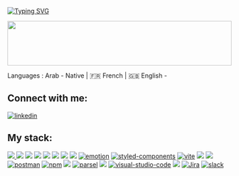 <!--   my-ticker -->

[![Typing SVG](https://readme-typing-svg.herokuapp.com?color=%2336BCF7&center=true&vCenter=true&width=600&lines=Hi+there+👋,+I+am+Ivan+Tymoshchuk;Over+1+years+of+programming+experience;Always+learning+new+things)](https://git.io/typing-svg)

<!--   my-header-img -->

<img src="https://raw.githubusercontent.com/matfantinel/matfantinel/master/waves.svg" width="100%" height="100">

Languages : Arab - Native | 🇫🇷 French  | 🇬🇧 English - 

<h2 align="left">Connect with me:</h2>
<p align="left">
<a href="https://www.linkedin.com/in/start-export/"><img src="https://img.shields.io/badge/Linkedin-blue?logo=linkedin&style=for-the-badge" alt="linkedin" title="Linkedin" /></a>

<h2 align="left">My stack:</h2>
<p align="left">
  <a href="https://developer.mozilla.org/en-US/docs/Web/HTML"><img src="https://img.shields.io/badge/html5%20-%23E34F26.svg?&style=for-the-badge&logo=html5&logoColor=white"/>
  </a> 
  <a href="https://developer.mozilla.org/en-US/docs/Web/CSS"><img src="https://img.shields.io/badge/css3%20-%231572B6.svg?&style=for-the-badge&logo=css3&logoColor=white"/></a>
  <a href="https://sass-lang.com"><img src="https://img.shields.io/badge/SASS%20-hotpink.svg?&style=for-the-badge&logo=SASS&logoColor=white"/></a>
  <a href="https://developer.mozilla.org/en-US/docs/Web/JavaScript"><img src="https://img.shields.io/badge/javascript%20-%23323330.svg?&style=for-the-badge&logo=javascript&logoColor=%23F7DF1E"/></a>
  <a href="https://www.typescriptlang.org/"><img src="https://img.shields.io/badge/typescript%20-%23007ACC.svg?&style=for-the-badge&logo=typescript&logoColor=white"/></a>
   <a href="https://reactjs.org/"><img src="https://img.shields.io/badge/react%20-%2320232a.svg?&style=for-the-badge&logo=react&logoColor=%2361DAFB"/></a>
  <a href="https://react-redux.js.org/" ><img src="https://img.shields.io/badge/redux%20-%23593d88.svg?&style=for-the-badge&logo=redux&logoColor=white"/></a>
    <a href="https://material-ui.com/"><img src="https://img.shields.io/badge/material%20ui%20-%230081CB.svg?&style=for-the-badge&logo=material-ui&logoColor=white"/></a>
    <a href="https://emotion.sh/docs/introduction"> <img src="https://img.shields.io/badge/emotion-555?logo=emotion&style=for-the-badge" alt="emotion" title="emotion" /></a>
    <a href="https://styled-components.com/"> <img src="https://img.shields.io/badge/styled_components-555?logo=styledcomponents&style=for-the-badge" alt="styled-components" title="styled-components" /></a>
  <a href="https://vitejs.dev/"><img src="https://img.shields.io/badge/vite-555?logo=vite&style=for-the-badge" alt="vite" title="Vite" /></a>
  <a href="https://nodejs.org"><img src="https://img.shields.io/badge/node.js%20-%2343853D.svg?&style=for-the-badge&logo=node.js&logoColor=white"/></a>
  <a href="https://www.mongodb.com/"><img src ="https://img.shields.io/badge/MongoDB-%234ea94b.svg?&style=for-the-badge&logo=mongodb&logoColor=white"/></a>
    <a href="https://postman.com"> <img src="https://img.shields.io/badge/Postman-555?logo=postman&style=for-the-badge" alt="postman" title="Postman" /></a>
  <a href="https://www.npmjs.com/"> <img src="https://img.shields.io/badge/Npm-555?logo=npm&style=for-the-badge" alt="npm" title="NPM" /></a>
  <a href="https://webpack.js.org"><img src="https://img.shields.io/badge/webpack%20-%238DD6F9.svg?&style=for-the-badge&logo=webpack&logoColor=black" /></a>
  <a href="https://parceljs.org/"><img src="https://img.shields.io/badge/Parcel-555?logo=parcel&style=for-the-badge" alt="parsel" title="Parsel" /></a> 
  <a href="https://git-scm.com/"><img src="https://img.shields.io/badge/git%20-%23F05033.svg?&style=for-the-badge&logo=git&logoColor=white"/></a>  
  <a href="https://code.visualstudio.com/"><img src="https://img.shields.io/badge/visual_studio_code-555?logo=visualstudiocode&style=for-the-badge" alt="visual-studio-code" title="visual-studio-code" /></a>  
<a href="https://www.figma.com/"><img src="https://img.shields.io/badge/figma%20-%23F24E1E.svg?&style=for-the-badge&logo=figma&logoColor=white"/></a>
<a href="https://www.atlassian.com/software/jira?&aceid=&adposition=&adgroup=151255109963&campaign=20389338852&creative=666706086652&device=c&keyword=jira&matchtype=e&network=g&placement=&ds_kids=p77324634991&ds_e=GOOGLE&ds_eid=700000001558501&ds_e1=GOOGLE&gad_source=1&gclid=CjwKCAiAx_GqBhBQEiwAlDNAZgXCEtmo8SdiFdFN5jrfdLUYFTg4V7HkE0OVo0yg-7tzS-QLMq1JqBoChqAQAvD_BwE&gclsrc=aw.ds"> <img src="https://img.shields.io/badge/Jira-555?logo=jira&style=for-the-badge" alt="Jira" title="Jira" /></a>
<a href="https://slack.com/"> <img src="https://img.shields.io/badge/slack-555?logo=slack&style=for-the-badge" alt="slack" title="slack" /></a>

</p>
